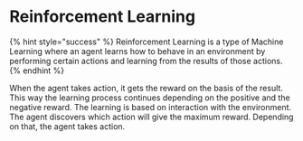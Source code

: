# Reinforcement Learning

{% hint style="success" %}
Reinforcement Learning is a type of Machine Learning where an agent learns how to behave in an environment by performing certain actions and learning from the results of those actions.
{% endhint %}

When the agent takes action, it gets the reward on the basis of the result. This way the learning process continues depending on the positive and the negative reward. The learning is based on interaction with the environment. The agent discovers which action will give the maximum reward. Depending on that, the agent takes action.

